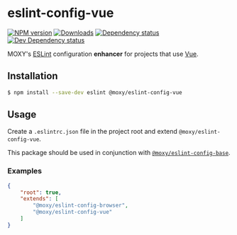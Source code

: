 # eslint-config-vue

[![NPM version][npm-image]][npm-url] [![Downloads][downloads-image]][npm-url]
[![Dependency status][david-dm-image]][david-dm-url] [![Dev Dependency status][david-dm-dev-image]][david-dm-dev-url]

[npm-url]:https://npmjs.org/package/@moxy/eslint-config-vue
[npm-image]:https://img.shields.io/npm/v/@moxy/eslint-config-vue.svg
[downloads-image]:https://img.shields.io/npm/dm/@moxy/eslint-config-vue.svg
[david-dm-url]:https://david-dm.org/moxystudio/eslint-config?path=packages/eslint-config-vue
[david-dm-image]:https://img.shields.io/david/moxystudio/eslint-config.svg?path=packages/eslint-config-vue
[david-dm-dev-url]:https://david-dm.org/moxystudio/eslint-config?type=dev&path=packages/eslint-config-vue
[david-dm-dev-image]:https://img.shields.io/david/dev/moxystudio/eslint-config.svg?path=packages/eslint-config-vue

MOXY's [ESLint](http://eslint.org/) configuration **enhancer** for projects that use [Vue](https://vuejs.org).

## Installation

```sh
$ npm install --save-dev eslint @moxy/eslint-config-vue
```

## Usage

Create a `.eslintrc.json` file in the project root and extend `@moxy/eslint-config-vue`.

This package should be used in conjunction with [`@moxy/eslint-config-base`](../eslint-config-base).

### Examples

```json
{
    "root": true,
    "extends": [
        "@moxy/eslint-config-browser",
        "@moxy/eslint-config-vue"
    ]
}
```
